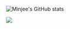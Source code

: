 ![Minjee's GitHub stats](https://github-readme-stats.vercel.app/api?username=freemjstudio&show_icons=true&theme=radical)

<a target="_blank"><img src="https://img.shields.io/badge/Linux-FCC624?style=flat-square&logo=appveyor&logo=!https://user-images.githubusercontent.com/41604678/213852423-5eecb938-7df1-4af3-ae98-5130cb124ccc.svg
&logoColor=000000"/></a>

